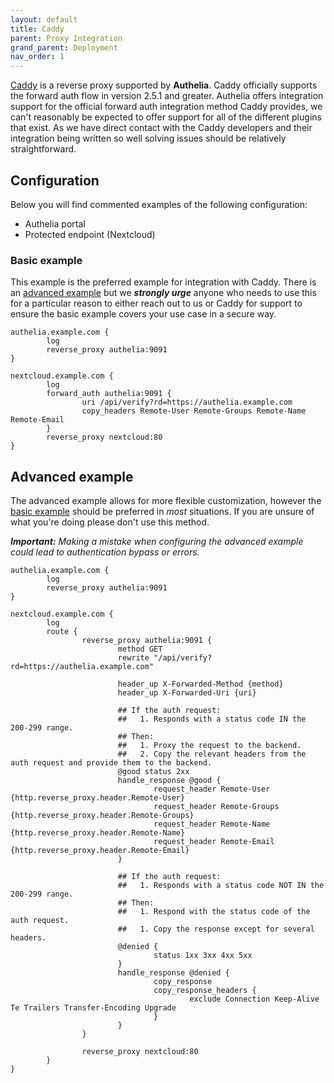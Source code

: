 ```yaml
---
layout: default
title: Caddy
parent: Proxy Integration
grand_parent: Deployment
nav_order: 1
---
```


[Caddy] is a reverse proxy supported by **Authelia**. Caddy officially supports the forward auth flow in version 2.5.1
and greater. Authelia offers integration support for the official forward auth integration method Caddy provides, we
can't reasonably be expected to offer support for all of the different plugins that exist. As we have direct contact
with the Caddy developers and their integration being written so well solving issues should be relatively straightforward.

## Configuration

Below you will find commented examples of the following configuration:

* Authelia portal
* Protected endpoint (Nextcloud)

### Basic example

This example is the preferred example for integration with Caddy. There is an [advanced example](#advanced-example) but
we _**strongly urge**_ anyone who needs to use this for a particular reason to either reach out to us or Caddy for support
to ensure the basic example covers your use case in a secure way.

```Caddyfile
authelia.example.com {
        log
        reverse_proxy authelia:9091
}

nextcloud.example.com {
        log
        forward_auth authelia:9091 {
                uri /api/verify?rd=https://authelia.example.com
                copy_headers Remote-User Remote-Groups Remote-Name Remote-Email
        }
        reverse_proxy nextcloud:80
}
```

## Advanced example

The advanced example allows for more flexible customization, however the [basic example](#basic-example) should be
preferred in _most_ situations. If you are unsure of what you're doing please don't use this method.

_**Important:** Making a mistake when configuring the advanced example could lead to authentication bypass or errors._

```Caddyfile
authelia.example.com {
        log
        reverse_proxy authelia:9091
}

nextcloud.example.com {
        log
        route {
                reverse_proxy authelia:9091 {
                        method GET
                        rewrite "/api/verify?rd=https://authelia.example.com"

                        header_up X-Forwarded-Method {method}
                        header_up X-Forwarded-Uri {uri}

                        ## If the auth request:
                        ##   1. Responds with a status code IN the 200-299 range.
                        ## Then:
                        ##   1. Proxy the request to the backend.
                        ##   2. Copy the relevant headers from the auth request and provide them to the backend.
                        @good status 2xx
                        handle_response @good {
                                request_header Remote-User {http.reverse_proxy.header.Remote-User}
                                request_header Remote-Groups {http.reverse_proxy.header.Remote-Groups}
                                request_header Remote-Name {http.reverse_proxy.header.Remote-Name}
                                request_header Remote-Email {http.reverse_proxy.header.Remote-Email}
                        }

                        ## If the auth request:
                        ##   1. Responds with a status code NOT IN the 200-299 range.
                        ## Then:
                        ##   1. Respond with the status code of the auth request.
                        ##   1. Copy the response except for several headers.
                        @denied {
                                status 1xx 3xx 4xx 5xx
                        }
                        handle_response @denied {
                                copy_response
                                copy_response_headers {
                                        exclude Connection Keep-Alive Te Trailers Transfer-Encoding Upgrade
                                }
                        }
                }

                reverse_proxy nextcloud:80
        }
}
```


[Caddy]: https://caddyserver.com

